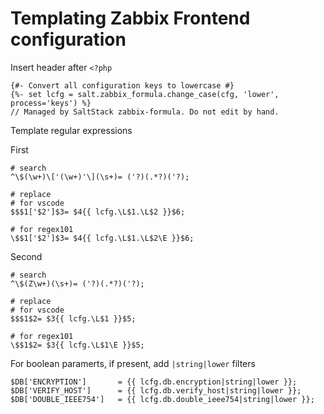 # Templating Zabbix Frontend configuration

Insert header after `<?php`

```
{#- Convert all configuration keys to lowercase #}
{%- set lcfg = salt.zabbix_formula.change_case(cfg, 'lower', process='keys') %}
// Managed by SaltStack zabbix-formula. Do not edit by hand.
```

Template regular expressions

First

```
# search
^\$(\w+)\['(\w+)'\](\s+)= ('?)(.*?)('?);

# replace
# for vscode
$$$1['$2']$3= $4{{ lcfg.\L$1.\L$2 }}$6;

# for regex101
\$$1['$2']$3= $4{{ lcfg.\L$1.\L$2\E }}$6;
```

Second

```
# search
^\$(Z\w+)(\s+)= ('?)(.*?)('?);

# replace
# for vscode
$$$1$2= $3{{ lcfg.\L$1 }}$5;

# for regex101
\$$1$2= $3{{ lcfg.\L$1\E }}$5;

```

For boolean paramerts, if present, add `|string|lower` filters

<!-- markdownlint-disable MD010 -->
```
$DB['ENCRYPTION']		= {{ lcfg.db.encryption|string|lower }};
$DB['VERIFY_HOST']		= {{ lcfg.db.verify_host|string|lower }};
$DB['DOUBLE_IEEE754']	= {{ lcfg.db.double_ieee754|string|lower }};
```
